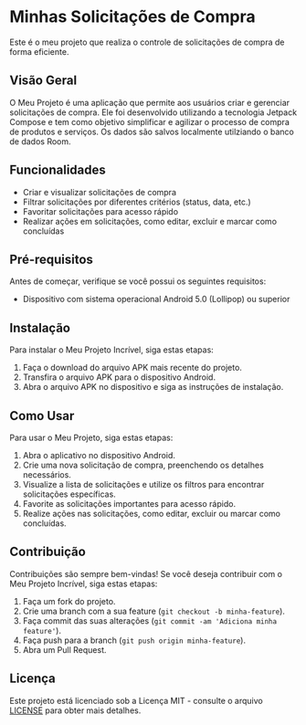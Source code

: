 # Minhas Solicitações de Compra

Este é o meu projeto que realiza o controle de solicitações de compra de forma eficiente.

## Visão Geral

O Meu Projeto é uma aplicação que permite aos usuários criar e gerenciar solicitações de compra. Ele foi desenvolvido utilizando a tecnologia Jetpack Compose e tem como objetivo simplificar e agilizar o processo de compra de produtos e serviços.
Os dados são salvos localmente utilziando o banco de dados Room.

## Funcionalidades

- Criar e visualizar solicitações de compra
- Filtrar solicitações por diferentes critérios (status, data, etc.)
- Favoritar solicitações para acesso rápido
- Realizar ações em solicitações, como editar, excluir e marcar como concluídas

## Pré-requisitos

Antes de começar, verifique se você possui os seguintes requisitos:

- Dispositivo com sistema operacional Android 5.0 (Lollipop) ou superior

## Instalação

Para instalar o Meu Projeto Incrível, siga estas etapas:

1. Faça o download do arquivo APK mais recente do projeto.
2. Transfira o arquivo APK para o dispositivo Android.
3. Abra o arquivo APK no dispositivo e siga as instruções de instalação.

## Como Usar

Para usar o Meu Projeto, siga estas etapas:

1. Abra o aplicativo no dispositivo Android.
2. Crie uma nova solicitação de compra, preenchendo os detalhes necessários.
3. Visualize a lista de solicitações e utilize os filtros para encontrar solicitações específicas.
4. Favorite as solicitações importantes para acesso rápido.
5. Realize ações nas solicitações, como editar, excluir ou marcar como concluídas.

## Contribuição

Contribuições são sempre bem-vindas! Se você deseja contribuir com o Meu Projeto Incrível, siga estas etapas:

1. Faça um fork do projeto.
2. Crie uma branch com a sua feature (`git checkout -b minha-feature`).
3. Faça commit das suas alterações (`git commit -am 'Adiciona minha feature'`).
4. Faça push para a branch (`git push origin minha-feature`).
5. Abra um Pull Request.

## Licença

Este projeto está licenciado sob a Licença MIT - consulte o arquivo [LICENSE](LICENSE) para obter mais detalhes.
